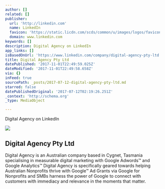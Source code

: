 ```yaml
---
author: []
related: []
publisher:
  url: 'http://linkedin.com'
  name: LinkedIn
  favicon: 'https://static.licdn.com/scds/common/u/images/logos/favicons/v1/favicon.ico'
  domain: www.linkedin.com
keywords: []
description: Digital Agency on LinkedIn
app_links: []
isBasedOnUrl: 'https://www.linkedin.com/company/digital-agency-pty-ltd'
title: Digital Agency Pty Ltd
datePublished: '2017-11-01T22:49:59.025Z'
dateModified: '2017-11-01T22:49:58.658Z'
via: {}
inFeed: true
sourcePath: _posts/2017-07-12-digital-agency-pty-ltd.md
starred: false
datePublishedOriginal: '2017-07-12T02:19:26.251Z'
_context: 'http://schema.org'
_type: MediaObject

---
```

Digital Agency on LinkedIn

<article style=""><img src="https://imgflo.herokuapp.com/graph/2b2431f8e7ba7b0/cfd7b0644d7d9d8c48539068fbcced38/noop.png?input=https%3A%2F%2Fmedia.licdn.com%2Fmpr%2Fmpr%2Fshrink_200_200%2FAAEAAQAAAAAAAAVXAAAAJDQwNjE2ZjQ5LWE0MWUtNGUwNS05NDhmLTIyMmQwOGJiNzBjYw.png" /><h1>Digital Agency Pty Ltd</h1><p>Digital Agency is an Australian company based in Cygnet, Tasmania specialising in measurable digital marketing with Google Adwords™ and Google Analytics™ Digital Agency is specifically geared towards helping Australian Nonprofits thrive with Google™ Ad Grants via Google for Nonprofits and SMBs harness the power of Google to connect with customers with immediacy and relevance in the moments that matter.</p></article>